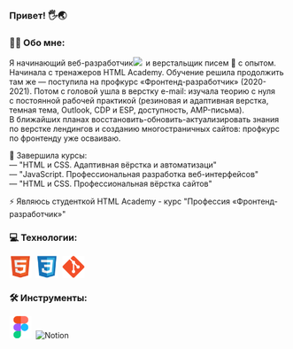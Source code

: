 ### Привет! 🖐️🌏


### :woman_technologist: Обо мне:
Я начинающий веб-разработчик<img src="https://media.giphy.com/media/WUlplcMpOCEmTGBtBW/giphy.gif" width="30px">&ensp;и верстальщик писем 💌 с опытом.&ensp;Начинала с&nbsp;тренажеров HTML&nbsp;Academy. Обучение решила продолжить там&nbsp;же&nbsp;&mdash; поступила на&nbsp;профкурс &laquo;Фронтенд-разработчик&raquo; (2020-2021). Потом с&nbsp;головой ушла в&nbsp;верстку e-mail: изучала теорию с&nbsp;нуля с&nbsp;постоянной рабочей практикой (резиновая и адаптивная верстка, темная тема, Outlook, CDP и ESP, доступность, AMP-письма). В&nbsp;ближайших планах восстановить-обновить-актуализировать знания по&nbsp;верстке лендингов и&nbsp;созданию многостраничных сайтов: профкурс по&nbsp;фронтенду уже осваиваю.





 :seedling: Завершила курсы:   
     — "HTML и CSS. Адаптивная вёрстка и автоматизаци"    
     — "JavaScript. Профессиональная разработка веб-интерфейсов"   
     — "HTML и CSS. Профессиональная вёрстка сайтов"

 :zap: Являюсь студенткой HTML Academy - курс "Профессия «Фронтенд-разработчик»"






### 💻 Технологии:

<div>
  <img src="https://github.com/devicons/devicon/blob/master/icons/html5/html5-original.svg" title="html5" alt="html5" width="40" height="40"/>&nbsp
  <img src="https://github.com/devicons/devicon/blob/master/icons/css3/css3-original.svg" title="css" alt="css" width="40" height="40"/>&nbsp
   <img src="https://github.com/devicons/devicon/blob/master/icons/git/git-original.svg" title="git" alt="git" width="40" height="40"/>&nbsp
</div>


### 🛠 Инструменты:

<div>
  <img src="https://github.com/devicons/devicon/blob/master/icons/figma/figma-original.svg" title="figma" alt="figma" width="40" height="40"/>&nbsp;
  <img src="https://upload.wikimedia.org/wikipedia/commons/e/e9/Notion-logo.svg" title="Notion" alt="Notion" width="40" height="40"/>&nbsp;
</div>
